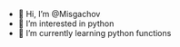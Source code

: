- 👋 Hi, I’m @Misgachov
- 👀 I’m interested in python
- 🌱 I’m currently learning python functions

<!---
Misgachov/Misgachov is a ✨ special ✨ repository because its `README.md` (this file) appears on your GitHub profile.
You can click the Preview link to take a look at your changes.
--->
